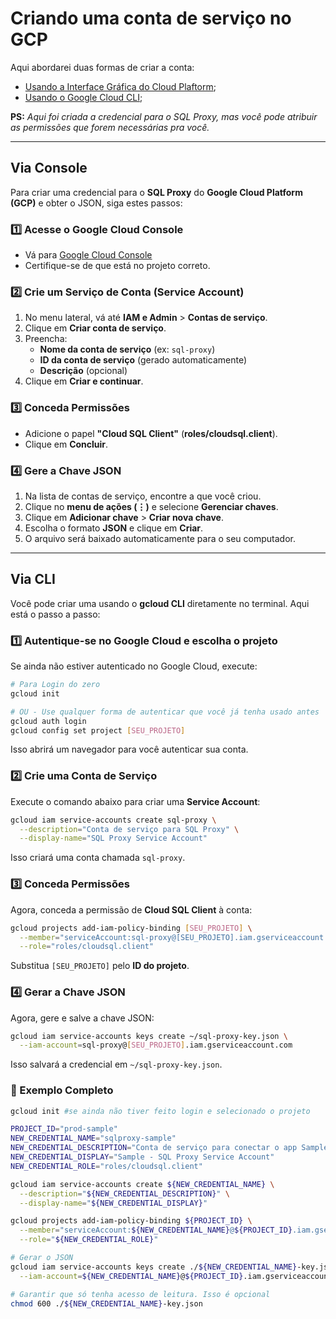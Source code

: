 # Criando uma conta de serviço no GCP

Aqui abordarei duas formas de criar a conta:
  - [Usando a Interface Gráfica do Cloud Plaftorm](#via-console);
  - [Usando o Google Cloud CLI](#via-cli);

**PS:** *Aqui foi criada a credencial para o SQL Proxy, mas você pode atribuir as permissões que forem necessárias pra você.*

---

## Via Console

Para criar uma credencial para o **SQL Proxy** do **Google Cloud Platform (GCP)** e obter o JSON, siga estes passos:

### 1️⃣ **Acesse o Google Cloud Console**
- Vá para [Google Cloud Console](https://console.cloud.google.com/)
- Certifique-se de que está no projeto correto.

### 2️⃣ **Crie um Serviço de Conta (Service Account)**
1. No menu lateral, vá até **IAM e Admin** > **Contas de serviço**.
2. Clique em **Criar conta de serviço**.
3. Preencha:
   - **Nome da conta de serviço** (ex: `sql-proxy`)
   - **ID da conta de serviço** (gerado automaticamente)
   - **Descrição** (opcional)
4. Clique em **Criar e continuar**.

### 3️⃣ **Conceda Permissões**
- Adicione o papel **"Cloud SQL Client"** (**roles/cloudsql.client**).
- Clique em **Concluir**.

### 4️⃣ **Gere a Chave JSON**
1. Na lista de contas de serviço, encontre a que você criou.
2. Clique no **menu de ações (⋮)** e selecione **Gerenciar chaves**.
3. Clique em **Adicionar chave** > **Criar nova chave**.
4. Escolha o formato **JSON** e clique em **Criar**.
5. O arquivo será baixado automaticamente para o seu computador.

---

## Via CLI

Você pode criar uma usando o **gcloud CLI** diretamente no terminal. Aqui está o passo a passo:

### 1️⃣ **Autentique-se no Google Cloud e escolha o projeto**
Se ainda não estiver autenticado no Google Cloud, execute:
```bash
# Para Login do zero
gcloud init

# OU - Use qualquer forma de autenticar que você já tenha usado antes
gcloud auth login
gcloud config set project [SEU_PROJETO]
```
Isso abrirá um navegador para você autenticar sua conta.


### 2️⃣ **Crie uma Conta de Serviço**
Execute o comando abaixo para criar uma **Service Account**:
```bash
gcloud iam service-accounts create sql-proxy \
  --description="Conta de serviço para SQL Proxy" \
  --display-name="SQL Proxy Service Account"
```
Isso criará uma conta chamada `sql-proxy`.


### 3️⃣ **Conceda Permissões**
Agora, conceda a permissão de **Cloud SQL Client** à conta:
```bash
gcloud projects add-iam-policy-binding [SEU_PROJETO] \
  --member="serviceAccount:sql-proxy@[SEU_PROJETO].iam.gserviceaccount.com" \
  --role="roles/cloudsql.client"
```
Substitua `[SEU_PROJETO]` pelo **ID do projeto**.


### 4️⃣ **Gerar a Chave JSON**
Agora, gere e salve a chave JSON:
```bash
gcloud iam service-accounts keys create ~/sql-proxy-key.json \
  --iam-account=sql-proxy@[SEU_PROJETO].iam.gserviceaccount.com
```
Isso salvará a credencial em `~/sql-proxy-key.json`.


### 🌟 Exemplo Completo

```sh
gcloud init #se ainda não tiver feito login e selecionado o projeto

PROJECT_ID="prod-sample"
NEW_CREDENTIAL_NAME="sqlproxy-sample"
NEW_CREDENTIAL_DESCRIPTION="Conta de serviço para conectar o app Sample ao SQL Proxy"
NEW_CREDENTIAL_DISPLAY="Sample - SQL Proxy Service Account"
NEW_CREDENTIAL_ROLE="roles/cloudsql.client"

gcloud iam service-accounts create ${NEW_CREDENTIAL_NAME} \
  --description="${NEW_CREDENTIAL_DESCRIPTION}" \
  --display-name="${NEW_CREDENTIAL_DISPLAY}"

gcloud projects add-iam-policy-binding ${PROJECT_ID} \
  --member="serviceAccount:${NEW_CREDENTIAL_NAME}@${PROJECT_ID}.iam.gserviceaccount.com" \
  --role="${NEW_CREDENTIAL_ROLE}"

# Gerar o JSON
gcloud iam service-accounts keys create ./${NEW_CREDENTIAL_NAME}-key.json \
  --iam-account=${NEW_CREDENTIAL_NAME}@${PROJECT_ID}.iam.gserviceaccount.com

# Garantir que só tenha acesso de leitura. Isso é opcional
chmod 600 ./${NEW_CREDENTIAL_NAME}-key.json
```
